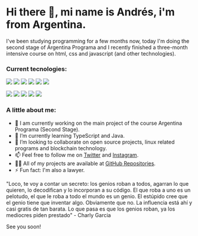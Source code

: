 # Hi there 👋, mi name is Andrés, i'm from Argentina.


I've been studying programming for a few months now, today I'm doing the second stage of Argentina Programa and I recently finished a three-month intensive course on html, css and javascript (and other technologies).


### Current tecnologies:
<img src="https://img.shields.io/badge/-Javascript-yellow"/> <img src="https://img.shields.io/badge/-React-lightblue"/> <img src="https://img.shields.io/badge/-Redux-blueviolet"/> <img src="https://img.shields.io/badge/-NodeJS-brightgreen"/> <img src="https://img.shields.io/badge/-HTML-orange"/> <img src="https://img.shields.io/badge/-CSS-darkblue"/> 

<img src="https://img.shields.io/badge/-TypeScript-blue"/>  <img src="https://img.shields.io/badge/-Angular-red"/>  <img src="https://img.shields.io/badge/-Heroku-white"/> <img src="https://img.shields.io/badge/-Postman-darkorange"/> <img src="https://img.shields.io/badge/-MongoDB-green"/>



### A little about me:

- 🔭 I am currently working on the main project of the course Argentina Programa (Second Stage).
- 🌱 I’m currently learning TypeScript and Java.
- 👯 I’m looking to collaborate on open source projects, linux related programs and blockchain technology.
- 📫 Feel free to follow me on [Twitter](https://twitter.com/andrespienizzio) and [Instagram](https://www.instagram.com/andrespienizzio).
- 👨‍💻 All of my projects are available at [GitHub Repositories](https://github.com/andrespienizzio?tab=repositories).
- ⚡ Fun fact: I'm also a lawyer.

"Loco, te voy a contar un secreto: los genios roban a todos, agarran lo que quieren, lo decodifican y lo incorporan a su código. El que roba a uno es un pelotudo, el que le roba a todo el mundo es un genio. El estúpido cree que el genio tiene que inventar algo. Obviamente que no. La influencia está ahí y casi gratis de tan barata. Lo que pasa es que los genios roban, ya los mediocres piden prestado" - Charly Garcia

See you soon!

